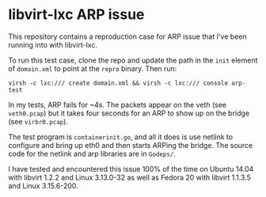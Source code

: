 # libvirt-lxc ARP issue

This repository contains a reproduction case for ARP issue that I've been
running into with libvirt-lxc.

To run this test case, clone the repo and update the path in the `init` element
of `domain.xml` to point at the `repro` binary. Then run:

    virsh -c lxc:/// create domain.xml && virsh -c lxc:/// console arp-test

In my tests, ARP fails for ~4s. The packets appear on the veth (see
`veth0.pcap`) but it takes four seconds for an ARP to show up on the bridge (see
`virbr0.pcap`).

The test program is `containerinit.go`, and all it does is use netlink to
configure and bring up eth0 and then starts ARPing the bridge. The source code
for the netlink and arp libraries are in `Godeps/`.

I have tested and encountered this issue 100% of the time on Ubuntu 14.04 with
libvirt 1.2.2 and Linux 3.13.0-32 as well as Fedora 20 with libvirt 1.1.3.5 and
Linux 3.15.6-200.
